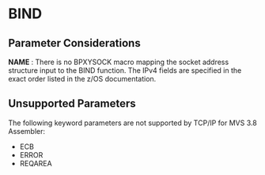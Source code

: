 BIND
====

Parameter Considerations
------------------------

**NAME**
:   There is no BPXYSOCK macro mapping the socket address structure
    input to the BIND function. The IPv4 fields are specified in the
    exact order listed in the z/OS documentation.

Unsupported Parameters
----------------------

The following keyword parameters are not supported by TCP/IP for MVS 3.8
Assembler:

-   ECB
-   ERROR
-   REQAREA
